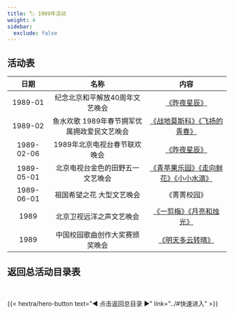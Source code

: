 ```yaml
---
title: 🏷️ 1989年活动
weight: 4
sidebar:
  exclude: false
---
```


## 活动表

|日期|名称|内容|
|:-----:|:-----:|:-----:|
|1989-01|纪念北京和平解放40周年文艺晚会|[《昨夜星辰》](../1989/198901/)|
|1989-02|鱼水欢歌 1989年春节拥军优属拥政爱民文艺晚会|[《战地莫斯科》《飞扬的青春》](../1989/19890206/#鱼水欢歌-1989年春节拥军优属拥政爱民文艺晚会)|
|1989-02-06|1989年北京电视台春节联欢晚会|[《昨夜星辰》](../1989/19890206/#1989年北京电视台春节联欢晚会)|
|1989-05-01|北京电视台金色的田野五一文艺晚会|[《青苹果乐园》《走向鲜花》《小小水滴》](../1989/19890501/)|
|1989-06-01|祖国希望之花 大型文艺晚会|《菁菁校园》|
|1989|北京卫视远洋之声文艺晚会|[《一剪梅》《月亮和烛光》](../1989/1989/#北京卫视远洋之声文艺晚会)|
|1989|中国校园歌曲创作大奖赛颁奖晚会|[《明天多云转晴》](../1989/1989/#中国校园歌曲创作大奖赛颁奖晚会)|





## 返回总活动目录表

<br>

{{< hextra/hero-button text="◀ 点击返回总目录 ▶" link="../#快速进入" >}}